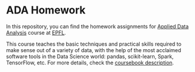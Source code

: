 # ADA Homework

In this repository, you can find the homework assignments for [Applied Data Analysis](ada.epfl.ch) course at [EPFL](epfl.ch).

This course teaches the basic techniques and practical skills required to make sense out of a variety of data, with the help of the most acclaimed software tools in the Data Science world: pandas, scikit-learn, Spark, TensorFlow, etc.
For more details, check the [coursebook description](http://edu.epfl.ch/coursebook/en/applied-data-analysis-CS-401).
